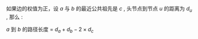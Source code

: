 如果边的权值为正，设 $a$ 与 $b$ 的最近公共祖先是 $c$ , 头节点到节点 $u$ 的距离为 $d_u$ , 那么 :

 $a$ 到 $b$ 的路径长度 = $d_a+d_b-2\times d_c$ 


